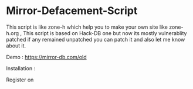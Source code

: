 # Mirror-Defacement-Script

This script is like zone-h which help you to make your own site like zone-h.org , This script is based on Hack-DB one but now its mostly vulnerablity patched if any remained unpatched you can patch it and also let me know about it. 

Demo : https://mirror-db.com/old

Installation : 

Register on 
